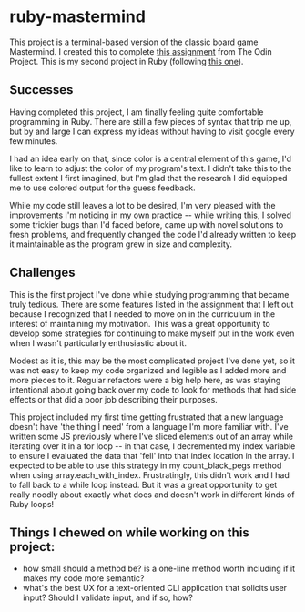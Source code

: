 # ruby-mastermind

This project is a terminal-based version of the classic board game Mastermind. I created this to complete [this assignment](https://www.theodinproject.com/lessons/ruby-mastermind) from The Odin Project. This is my second project in Ruby (following [this one](https://github.com/continentaldivide/ruby-tic-tac-toe)).

## Successes

Having completed this project, I am finally feeling quite comfortable programming in Ruby. There are still a few pieces of syntax that trip me up, but by and large I can express my ideas without having to visit google every few minutes.

I had an idea early on that, since color is a central element of this game, I'd like to learn to adjust the color of my program's text. I didn't take this to the fullest extent I first imagined, but I'm glad that the research I did equipped me to use colored output for the guess feedback.

While my code still leaves a lot to be desired, I'm very pleased with the improvements I'm noticing in my own practice -- while writing this, I solved some trickier bugs than I'd faced before, came up with novel solutions to fresh problems, and frequently changed the code I'd already written to keep it maintainable as the program grew in size and complexity.

## Challenges

This is the first project I've done while studying programming that became truly tedious. There are some features listed in the assignment that I left out because I recognized that I needed to move on in the curriculum in the interest of maintaining my motivation. This was a great opportunity to develop some strategies for continuing to make myself put in the work even when I wasn't particularly enthusiastic about it.

Modest as it is, this may be the most complicated project I've done yet, so it was not easy to keep my code organized and legible as I added more and more pieces to it. Regular refactors were a big help here, as was staying intentional about going back over my code to look for methods that had side effects or that did a poor job describing their purposes.

This project included my first time getting frustrated that a new language doesn't have 'the thing I need' from a language I'm more familiar with. I've written some JS previously where I've sliced elements out of an array while iterating over it in a for loop -- in that case, I decremented my index variable to ensure I evaluated the data that 'fell' into that index location in the array. I expected to be able to use this strategy in my count_black_pegs method when using array.each_with_index. Frustratingly, this didn't work and I had to fall back to a while loop instead. But it was a great opportunity to get really noodly about exactly what does and doesn't work in different kinds of Ruby loops!

## Things I chewed on while working on this project:

- how small should a method be? is a one-line method worth including if it makes my code more semantic?
- what's the best UX for a text-oriented CLI application that solicits user input? Should I validate input, and if so, how?
